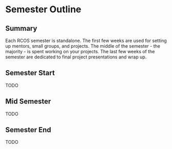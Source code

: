 # Semester Outline

## Summary

Each RCOS semester is standalone. The first few weeks are used for setting up mentors, small groups, and projects. The middle of the semester - the majority - is spent working on your projects. The last few weeks of the semester are dedicated to final project presentations and wrap up.

## Semester Start
TODO

## Mid Semester
TODO

## Semester End
TODO